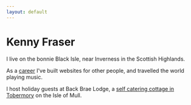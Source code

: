 ```yaml
---
layout: default
---
```

# Kenny Fraser
    
I live on the bonnie Black Isle, near Inverness in the Scottish Highlands.

As a [career](/about) I've built websites for other people, and travelled the world playing music. 
  
I host holiday guests at Back Brae Lodge, a [self catering cottage in Tobermory](https://mull.co) on the Isle of Mull.

[//]: # (Find out [more about my work]&#40;about&#41; and the [client companies I've worked with]&#40;clients&#41; using these [tools and resources]&#40;tools&#41;.)
[//]: # (## Web Business Services)
[//]: # (I design, build and manage websites for small businesses.)

